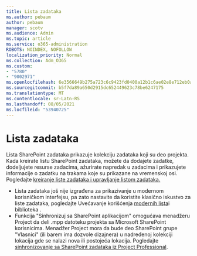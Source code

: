 ```yaml
---
title: Lista zadataka
ms.author: pebaum
author: pebaum
manager: scotv
ms.audience: Admin
ms.topic: article
ms.service: o365-administration
ROBOTS: NOINDEX, NOFOLLOW
localization_priority: Normal
ms.collection: Adm_O365
ms.custom:
- "5780"
- "9002971"
ms.openlocfilehash: 6e3566649b275a723c6c9423fd0400a12b1c6ae02e8e712eb0acc611720c72d9
ms.sourcegitcommit: b5f7da89a650d2915dc652449623c78be6247175
ms.translationtype: MT
ms.contentlocale: sr-Latn-RS
ms.lasthandoff: 08/05/2021
ms.locfileid: "53940725"
---
```

# <a name="task-list"></a>Lista zadataka

Lista SharePoint zadataka prikazuje kolekciju zadataka koji su deo projekta. Kada kreirate listu SharePoint zadataka, možete da dodajete zadatke, dodeljujete resurse zadacima, ažurirate napredak u zadacima i prikazujete informacije o zadatku na trakama koje su prikazane na vremenskoj osi. Pogledajte [kreiranje liste zadataka i upravljanje listom zadataka.](https://support.microsoft.com/office/466ad207-46fd-4c77-9af1-41bc23cec21a)  

-   Lista zadataka još nije izgrađena za prikazivanje u modernom korisničkom interfejsu, pa zato nastavite da koristite klasično iskustvo za liste zadataka, pogledajte Uvećavanje korišćenja [modernih lista](https://docs.microsoft.com/sharepoint/dev/transform/modernize-userinterface-lists-and-libraries)i biblioteka .
-   Funkcija "Sinhronizuj sa SharePoint aplikacijom" omogućava menadžeru Project da deli .mpp datoteku projekta sa Microsoft SharePoint korisnicima. Menadžer Project mora da bude deo SharePoint grupe "Vlasnici" (ili barem ima dozvole dizajnera) u nadređenoj kolekciji lokacija gde se nalazi nova ili postojeća lokacija. Pogledajte [sinhronizovanje sa SharePoint zadataka iz Project Professional](https://docs.microsoft.com/office/troubleshoot/project/sync-with-tasks-from-project).